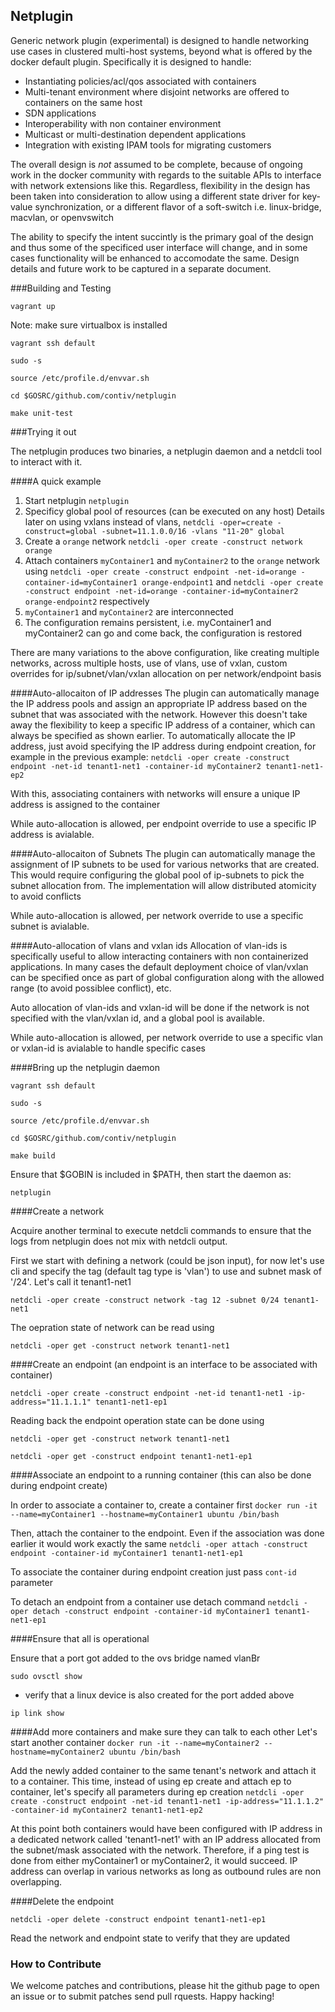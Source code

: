 ## Netplugin

Generic network plugin (experimental) is designed to handle networking use cases in clustered multi-host systems, beyond what is offered by the docker default plugin. Specifically it is designed to handle:
- Instantiating policies/acl/qos associated with containers
- Multi-tenant environment where disjoint networks are offered to containers on the same host
- SDN applications
- Interoperability with non container environment
- Multicast or multi-destination dependent applications
- Integration with existing IPAM tools for migrating customers

The overall design is _not_ assumed to be complete, because of ongoing work in the docker community with regards to the suitable APIs to interface with network extensions like this. Regardless, flexibility in the design has been taken into consideration to allow using a different state driver for key-value synchronization, or a different flavor of a soft-switch i.e. linux-bridge, macvlan, or openvswitch

The ability to specify the intent succintly is the primary goal of the design and thus some of the specificed user interface will change, and in some cases functionality will be enhanced to accomodate the same. Design details and future work to be captured in a separate document.


###Building and Testing

`vagrant up`

Note: make sure virtualbox is installed

`vagrant ssh default`

`sudo -s`

`source /etc/profile.d/envvar.sh`

`cd $GOSRC/github.com/contiv/netplugin`

`make unit-test`

###Trying it out 

The netplugin produces two binaries, a netplugin daemon and a netdcli tool to interact with it.

####A quick example

1. Start netplugin
`netplugin`
2. Specificy global pool of resources (can be executed on any host) Details later on using vxlans instead of vlans, 
`netdcli -oper=create -construct=global -subnet=11.1.0.0/16 -vlans "11-20" global`
3. Create a `orange` network
`netdcli -oper create -construct network orange`
4. Attach containers `myContainer1` and `myContainer2` to the `orange` network using
`netdcli -oper create -construct endpoint -net-id=orange -container-id=myContainer1 orange-endpoint1` and `netdcli -oper create -construct endpoint -net-id=orange -container-id=myContainer2 orange-endpoint2` respectively
5. `myContainer1` and `myContainer2` are interconnected
6. The configuration remains persistent, i.e. myContainer1 and myContainer2 can go and come back, the configuration is restored

There are many variations to the above configuration, like creating multiple networks,
across multiple hosts, use of vlans, use of vxlan, custom overrides for 
ip/subnet/vlan/vxlan allocation on per network/endpoint basis

####Auto-allocaiton of IP addresses
The plugin can automatically manage the IP address pools and assign an appropriate IP address based on the subnet that was associated with the network. However this doesn't take away the flexibility to keep a specific IP address of a container, which can always be specified as shown earlier. To automatically allocate the IP address, just avoid specifying the IP address during endpoint creation, for example in the previous example:
`netdcli -oper create -construct endpoint -net-id tenant1-net1 -container-id myContainer2 tenant1-net1-ep2`

With this, associating containers with networks will ensure a unique IP address is assigned to the container

While auto-allocation is allowed, per endpoint override to use a specific IP address 
is avialable.

####Auto-allocaiton of Subnets
The plugin can automatically manage the assignment of IP subnets to be used for various networks that are created. This would require configuring the global pool of ip-subnets to pick the subnet allocation from. The implementation will allow distributed atomicity to avoid conflicts

While auto-allocation is allowed, per network override to use a specific subnet 
is avialable.

####Auto-allocation of vlans and vxlan ids
Allocation of vlan-ids is specifically useful to allow interacting containers with 
non containerized applications. In many cases the default deployment choice of 
vlan/vxlan can be specified once as part of global configuration along with the 
allowed range (to avoid possiblee conflict), etc.

Auto allocation of vlan-ids and vxlan-id will be done if the network is not specified with the vlan/vxlan id, and a global pool is available.

While auto-allocation is allowed, per network override to use a specific vlan or vxlan-id is avialable to handle specific cases

####Bring up the netplugin daemon

`vagrant ssh default`

`sudo -s`

`source /etc/profile.d/envvar.sh`

`cd $GOSRC/github.com/contiv/netplugin`

`make build`

Ensure that $GOBIN is included in $PATH, then start the daemon as:

`netplugin`

####Create a network

Acquire another terminal to execute netdcli commands to ensure that the logs from netplugin does not mix with netdcli output. 

First we start with defining a network (could be json input), for now let's use cli and specify the tag (default tag type is 'vlan') to use and subnet mask of '/24'. Let's call it tenant1-net1

`netdcli -oper create -construct network -tag 12 -subnet 0/24 tenant1-net1`

The oepration state of network can be read using 

`netdcli -oper get -construct network tenant1-net1`

####Create an endpoint (an endpoint is an interface to be associated with container)

`netdcli -oper create -construct endpoint -net-id tenant1-net1 -ip-address="11.1.1.1" tenant1-net1-ep1`

Reading back the endpoint operation state can be done using

`netdcli -oper get -construct network tenant1-net1`

`netdcli -oper get -construct endpoint tenant1-net1-ep1`

####Associate an endpoint to a running container (this can also be done during endpoint create)

In order to associate a container to, create a container first
`docker run -it --name=myContainer1 --hostname=myContainer1 ubuntu /bin/bash`

Then, attach the container to the endpoint. Even if the association was done earlier it would work exactly the same
`netdcli -oper attach -construct endpoint -container-id myContainer1 tenant1-net1-ep1`

To associate the container during endpoint creation just pass `cont-id` parameter

To detach an endpoint from a container use detach command
`netdcli -oper detach -construct endpoint -container-id myContainer1 tenant1-net1-ep1`

####Ensure that all is operational

Ensure that a port got added to the ovs bridge named vlanBr

`sudo ovsctl show`

- verify that a linux device is also created for the port added above

`ip link show`

####Add more containers and make sure they can talk to each other
Let's start another container
`docker run -it --name=myContainer2 --hostname=myContainer2 ubuntu /bin/bash`

Add the newly added container to the same tenant's network and attach it to a container. This time, instead of using ep create and attach ep to container, let's specify all parameters during ep creation
`netdcli -oper create -construct endpoint -net-id tenant1-net1 -ip-address="11.1.1.2" -container-id myContainer2 tenant1-net1-ep2`

At this point both containers would have been configured with IP address in a dedicated network called 'tenant1-net1' with an IP address allocated from the subnet/mask associated with the network. Therefore, if a ping test is done from either myContainer1 or myContainer2, it would succeed. IP address can overlap in various networks as long as outbound rules are non overlapping.

####Delete the endpoint

`netdcli -oper delete -construct endpoint tenant1-net1-ep1`

Read the network and endpoint state to verify that they are updated

### How to Contribute
We welcome patches and contributions, please hit the github page to open an issue or to submit patches send pull rquests. 
Happy hacking!


